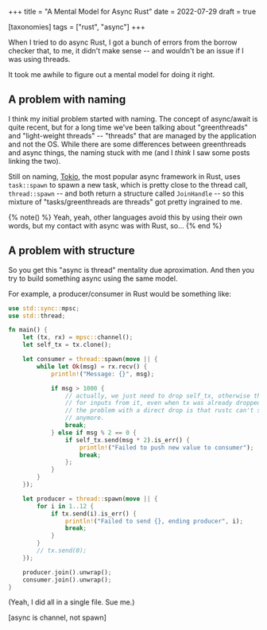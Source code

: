 +++
title = "A Mental Model for Async Rust"
date = 2022-07-29
draft = true

[taxonomies]
tags = ["rust", "async"]
+++

When I tried to do async Rust, I got a bunch of errors from the borrow checker
that, to me, it didn't make sense -- and wouldn't be an issue if I was using
threads.

It took me awhile to figure out a mental model for doing it right.

<!-- more -->

## A problem with naming

I think my initial problem started with naming. The concept of async/await is
quite recent, but for a long time we've been talking about "greenthreads" and
"light-weight threads" -- "threads" that are managed by the application and not
the OS. While there are some differences between greenthreads and async things, 
the naming stuck with me (and I *think* I saw some posts linking the two).

Still on naming, [Tokio](https://tokio.rs/), the most popular async framework
in Rust, uses `task::spawn` to spawn a new task, which is pretty close to the
thread call, `thread::spawn` -- and both return a structure called 
`JoinHandle` -- so this mixture of "tasks/greenthreads are threads" got pretty
ingrained to me.

{% note() %}
Yeah, yeah, other languages avoid this by using their own words, but my contact
with async was with Rust, so...
{% end %}

## A problem with structure

So you get this "async is thread" mentality due aproximation. And then you try
to build something async using the same model.

For example, a producer/consumer in Rust would be something like:

```rust
use std::sync::mpsc;
use std::thread;

fn main() {
    let (tx, rx) = mpsc::channel();
    let self_tx = tx.clone();

    let consumer = thread::spawn(move || {
        while let Ok(msg) = rx.recv() {
            println!("Message: {}", msg);

            if msg > 1000 {
                // actually, we just need to drop self_tx, otherwise the consumer will keep waiting
                // for inputs from it, even when tx was already dropped when the producer ended.
                // the problem with a direct drop is that rustc can't see that it won't be used
                // anymore.
                break;
            } else if msg % 2 == 0 {
                if self_tx.send(msg * 2).is_err() {
                    println!("Failed to push new value to consumer");
                    break;
                };
            }
        }
    });

    let producer = thread::spawn(move || {
        for i in 1..12 {
            if tx.send(i).is_err() {
                println!("Failed to send {}, ending producer", i);
                break;
            }
        }
        // tx.send(0);
    });

    producer.join().unwrap();
    consumer.join().unwrap();
}
```

(Yeah, I did all in a single file. Sue me.)

[async is channel, not spawn]

